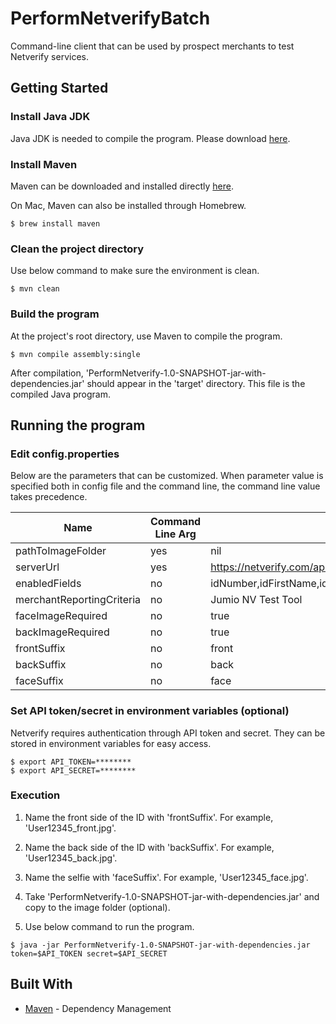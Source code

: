 # PerformNetverifyBatch

Command-line client that can be used by prospect merchants to test Netverify services.

## Getting Started

### Install Java JDK

Java JDK is needed to compile the program. Please download [here](http://www.oracle.com/technetwork/java/javase/downloads/index.html).

### Install Maven

Maven can be downloaded and installed directly [here](http://maven.apache.org/download.html).

On Mac, Maven can also be installed through Homebrew.

```
$ brew install maven
```

### Clean the project directory

Use below command to make sure the environment is clean.

```
$ mvn clean
```

### Build the program

At the project's root directory, use Maven to compile the program.

```
$ mvn compile assembly:single
```

After compilation, 'PerformNetverify-1.0-SNAPSHOT-jar-with-dependencies.jar' should appear in the 'target' directory. This file is the compiled Java program.

## Running the program

### Edit config.properties

Below are the parameters that can be customized. When parameter value is specified both in config file and the command line, the command line value takes precedence.

Name|Command Line Arg|Default
---|---|---
pathToImageFolder |yes	|nil
serverUrl	|yes	|https://netverify.com/api/netverify/v2
enabledFields	|no	|idNumber,idFirstName,idLastName,idDob,idExpiry,idUsState,idPersonalNumber,idAddress,idFaceMatch
merchantReportingCriteria	|no	|Jumio NV Test Tool
faceImageRequired |no  |true
backImageRequired |no  |true
frontSuffix |no |front
backSuffix |no  |back
faceSuffix |no  |face

### Set API token/secret in environment variables (optional)

Netverify requires authentication through API token and secret. They can be stored in environment variables for easy access.

```
$ export API_TOKEN=********
$ export API_SECRET=********
```

### Execution

1. Name the front side of the ID with 'frontSuffix'. For example, 'User12345_front.jpg'.

2. Name the back side of the ID with 'backSuffix'. For example, 'User12345_back.jpg'.

3. Name the selfie with 'faceSuffix'. For example, 'User12345_face.jpg'.

4. Take 'PerformNetverify-1.0-SNAPSHOT-jar-with-dependencies.jar' and copy to the image folder (optional).

5. Use below command to run the program.

```
$ java -jar PerformNetverify-1.0-SNAPSHOT-jar-with-dependencies.jar token=$API_TOKEN secret=$API_SECRET 
```

## Built With

* [Maven](https://maven.apache.org/) - Dependency Management
